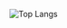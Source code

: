 ![Top Langs](https://github-readme-stats.vercel.app/api/top-langs/?username=seos-ink&layout=compact&theme=aura)
